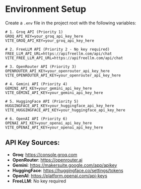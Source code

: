 # Environment Setup

Create a `.env` file in the project root with the following variables:

```env
# 1. Groq API (Priority 1)
GROQ_API_KEY=your_groq_api_key_here
VITE_GROQ_API_KEY=your_groq_api_key_here

# 2. FreeLLM API (Priority 2 - No key required)
FREE_LLM_API_URL=https://apifreellm.com/api/chat
VITE_FREE_LLM_API_URL=https://apifreellm.com/api/chat

# 3. OpenRouter API (Priority 3)
OPENROUTER_API_KEY=your_openrouter_api_key_here
VITE_OPENROUTER_API_KEY=your_openrouter_api_key_here

# 4. Gemini API (Priority 4)
GEMINI_API_KEY=your_gemini_api_key_here
VITE_GEMINI_API_KEY=your_gemini_api_key_here

# 5. HuggingFace API (Priority 5)
HUGGINGFACE_API_KEY=your_huggingface_api_key_here
VITE_HUGGINGFACE_API_KEY=your_huggingface_api_key_here

# 6. OpenAI API (Priority 6)
OPENAI_API_KEY=your_openai_api_key_here
VITE_OPENAI_API_KEY=your_openai_api_key_here
```

## API Key Sources:
- **Groq**: https://console.groq.com
- **OpenRouter**: https://openrouter.ai
- **Gemini**: https://makersuite.google.com/app/apikey
- **HuggingFace**: https://huggingface.co/settings/tokens
- **OpenAI**: https://platform.openai.com/api-keys
- **FreeLLM**: No key required
